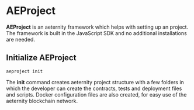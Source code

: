 # AEProject

**AEProject** is an aeternity framework which helps with setting up an project.
The framework is built in the JavaScript SDK and no additional installations are needed.

## Initialize AEProject

```
aeproject init
```

The **init** command creates aeternity project structure with a few folders in which the developer can create
the contracts, tests and deployment files and  scripts. Docker configuration files are also created, for easy use of the aeternity blockchain network.





